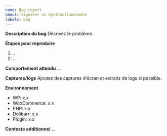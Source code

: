 ```yaml
---
name: Bug report
about: Signaler un dysfonctionnement
labels: bug
---
```


**Description du bug**
Décrivez le problème.

**Étapes pour reproduire**
1. ...
2. ...

**Comportement attendu**
...

**Captures/logs**
Ajoutez des captures d'écran et extraits de logs si possible.

**Environnement**
- WP: x.x
- WooCommerce: x.x
- PHP: x.x
- Dolibarr: x.x
- Plugin: x.x

**Contexte additionnel**
...